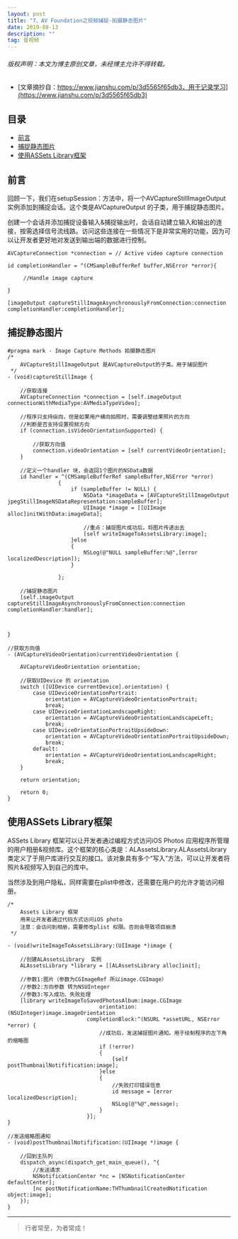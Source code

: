 ```yaml
---
layout: post
title: "7、AV Foundation之视频捕捉-拍摄静态图片"
date: 2019-08-13
description: ""
tag: 音视频
---
```



<h6>版权声明：本文为博主原创文章，未经博主允许不得转载。</h6>



- [文章摘抄自：https://www.jianshu.com/p/3d5565f65db3，用于记录学习](https://www.jianshu.com/p/3d5565f65db3)





## 目录

* [前言](#content1)
* [捕捉静态图片](#content2)
* [使用ASSets Library框架](#content3)







<!-- ************************************************ -->
## <a id="content1"></a>前言

回顾一下，我们在setupSession：方法中，将一个AVCaptureStillImageOutput实例添加到捕捉会话。这个类是AVCaptureOutput 的子类，用于捕捉静态图片。


创建一个会话并添加捕捉设备输入&捕捉输出时，会话自动建立输入和输出的连接，按需选择信号流线路。访问这些连接在一些情况下是非常实用的功能，因为可以让开发者更好地对发送到输出端的数据进行控制。
```
AVCaptureConnection *connection = // Active video capture connection

id completionHandler = ^(CMSampleBufferRef buffer,NSError *error){

     //Handle image capture 

}

[imageOutput captureStillImageAsynchronouslyFromConnection:connection completionHandler:completionHandler];

```

<!-- ************************************************ -->
## <a id="content2"></a>捕捉静态图片

```
#pragma mark - Image Capture Methods 拍摄静态图片
/*
    AVCaptureStillImageOutput 是AVCaptureOutput的子类。用于捕捉图片
 */
- (void)captureStillImage {
    
    //获取连接
    AVCaptureConnection *connection = [self.imageOutput connectionWithMediaType:AVMediaTypeVideo];
    
    //程序只支持纵向，但是如果用户横向拍照时，需要调整结果照片的方向
    //判断是否支持设置视频方向
    if (connection.isVideoOrientationSupported) {
        
        //获取方向值
        connection.videoOrientation = [self currentVideoOrientation];
    }
    
    //定义一个handler 块，会返回1个图片的NSData数据
    id handler = ^(CMSampleBufferRef sampleBuffer,NSError *error)
                {
                    if (sampleBuffer != NULL) {
                        NSData *imageData = [AVCaptureStillImageOutput jpegStillImageNSDataRepresentation:sampleBuffer];
                        UIImage *image = [[UIImage alloc]initWithData:imageData];
                        
                        //重点：捕捉图片成功后，将图片传递出去
                        [self writeImageToAssetsLibrary:image];
                    }else
                    {
                        NSLog(@"NULL sampleBuffer:%@",[error localizedDescription]);
                    }
                        
                };
    
    //捕捉静态图片
    [self.imageOutput captureStillImageAsynchronouslyFromConnection:connection completionHandler:handler];
    
    
    
}

//获取方向值
- (AVCaptureVideoOrientation)currentVideoOrientation {
    
    AVCaptureVideoOrientation orientation;
    
    //获取UIDevice 的 orientation
    switch ([UIDevice currentDevice].orientation) {
        case UIDeviceOrientationPortrait:
            orientation = AVCaptureVideoOrientationPortrait;
            break;
        case UIDeviceOrientationLandscapeRight:
            orientation = AVCaptureVideoOrientationLandscapeLeft;
            break;
        case UIDeviceOrientationPortraitUpsideDown:
            orientation = AVCaptureVideoOrientationPortraitUpsideDown;
            break;
        default:
            orientation = AVCaptureVideoOrientationLandscapeRight;
            break;
    }
    
    return orientation;

    return 0;
}
```


<!-- ************************************************ -->
## <a id="content3"></a>使用ASSets Library框架

ASSets Library 框架可以让开发者通过编程方式访问iOS Photos 应用程序所管理的用户相册&视频库。这个框架的核心类是：ALAssetsLibrary.ALAssetsLibrary类定义了于用户库进行交互的接口。该对象具有多个“写入”方法，可以让开发者将照片&视频写入到自己的库中。

当然涉及到用户隐私，同样需要在plist中修改，还需要在用户的允许才能访问相册。

```
/*
    Assets Library 框架 
    用来让开发者通过代码方式访问iOS photo
    注意：会访问到相册，需要修改plist 权限。否则会导致项目崩溃
 */

- (void)writeImageToAssetsLibrary:(UIImage *)image {

    //创建ALAssetsLibrary  实例
    ALAssetsLibrary *library = [[ALAssetsLibrary alloc]init];
    
    //参数1:图片（参数为CGImageRef 所以image.CGImage）
    //参数2:方向参数 转为NSUInteger
    //参数3:写入成功、失败处理
    [library writeImageToSavedPhotosAlbum:image.CGImage
                             orientation:(NSUInteger)image.imageOrientation
                         completionBlock:^(NSURL *assetURL, NSError *error) {
                             //成功后，发送捕捉图片通知。用于绘制程序的左下角的缩略图
                             if (!error)
                             {
                                 [self postThumbnailNotifification:image];
                             }else
                             {
                                 //失败打印错误信息
                                 id message = [error localizedDescription];
                                 NSLog(@"%@",message);
                             }
                         }];
}

//发送缩略图通知
- (void)postThumbnailNotifification:(UIImage *)image {
    
    //回到主队列
    dispatch_async(dispatch_get_main_queue(), ^{
        //发送请求
        NSNotificationCenter *nc = [NSNotificationCenter defaultCenter];
        [nc postNotificationName:THThumbnailCreatedNotification object:image];
    });
}

```






----------
>  行者常至，为者常成！


